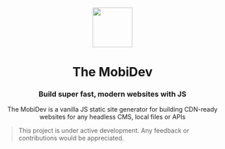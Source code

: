 <p align="center">
  <br>
  <a href="https://www.themobidev.org">
    <img src="assets/logo.png" width="90"/>
  </a>
</p>

<h1 align="center">The MobiDev</h1>
<h3 align="center">Build super fast, modern websites with JS</h3>
<p align="center">
The MobiDev is a vanilla JS static site generator for building CDN-ready websites for any headless CMS, local files or APIs
</p>

> This project is under active development. Any feedback or contributions would be appreciated.
